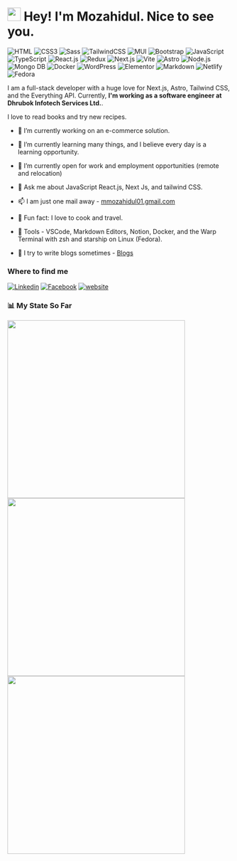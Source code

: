 <h1><img src="https://emojis.slackmojis.com/emojis/images/1531849430/4246/blob-sunglasses.gif?1531849430" width="30"/> Hey! I'm Mozahidul.  Nice to see you.</h1>

![HTML](https://img.shields.io/badge/HTML5-E34F26?style=flat-square&logo=html5&logoColor=white)
![CSS3](https://img.shields.io/badge/CSS3-1572B6?style=flat-square&logo=css3&logoColor=white)
![Sass](https://img.shields.io/badge/Sass-CC6699?style=flat-square&logo=sass&logoColor=white)
![TailwindCSS](https://img.shields.io/badge/Tailwind_CSS-38B2AC?style=flat-square&logo=tailwind-css&logoColor=white)
![MUI](https://img.shields.io/badge/MUI-007FFF?style=flat-square&logo=mui&logoColor=white)
![Bootstrap](https://img.shields.io/badge/Bootstrap-563D7C?style=flat-square&logo=bootstrap&logoColor=white)
![JavaScript](https://img.shields.io/badge/JavaScript-F7DF1E?style=flat-square&logo=javascript&logoColor=black)
![TypeScript](https://img.shields.io/badge/TypeScript-007ACC?style=flat-square&logo=typescript&logoColor=white)
![React.js](https://img.shields.io/badge/React.js-0081CB?style=flat-square&logo=react&logoColor=61DAFB)
![Redux](https://img.shields.io/badge/Redux-764ABC?style=flat-square&logo=redux&logoColor=white)
![Next.js](https://img.shields.io/badge/Next.js-000000?style=flat-square&logo=nextdotjs&logoColor=white)
![Vite](https://img.shields.io/badge/Vite-593D88?style=flat-square&logo=vite&logoColor=white)
![Astro](https://img.shields.io/badge/Astro-BC52EE?style=flat-square&logo=astro&logoColor=white)
![Node.js](https://img.shields.io/badge/Node.js-43853D?style=flat-square&logo=node.js&logoColor=white)
![Mongo DB](https://img.shields.io/badge/MongoDB-47A248?style=flat-square&logo=mongodb&logoColor=white)
![Docker](https://img.shields.io/badge/Docker-0CC1F3?style=flat-square&logo=docker&logoColor=white)
![WordPress](https://img.shields.io/badge/Wordpress-21759B?style=flat-square&logo=wordpress&logoColor=white)
![Elementor](https://img.shields.io/badge/Elementor-9146FF?style=flat-square&logo=elementor&logoColor=white)
![Markdown](https://img.shields.io/badge/Markdown-000000?style=flat-square&logo=markdown&logoColor=white)
![Netlify](https://img.shields.io/badge/Netlify-00C7B7?style=flat-square&logo=netlify&logoColor=white)
![Fedora](https://img.shields.io/badge/Fedora-51A2DA?style=flat-square&logo=fedora&logoColor=white)

I am a full-stack developer with a huge love for Next.js, Astro, Tailwind CSS, and the Everything API. Currently, **I'm working as a software engineer at Dhrubok Infotech Services Ltd.**.

I love to read books and try new recipes.

- 🔭 I’m currently working on an e-commerce solution.
- 🌱 I’m currently learning many things, and I believe every day is a learning opportunity.
- 👯 I’m currently open for work and employment opportunities (remote and relocation)
- 💬 Ask me about JavaScript React.js, Next Js, and tailwind CSS.
- 📫 I am just one mail away - [mmozahidul01.gmail.com](mailto:mmozahidul01.gmail.com)

- :partying_face: Fun fact: I love to cook and travel.
- :wrench: Tools - VSCode, Markdown Editors, Notion, Docker, and the Warp Terminal with zsh and starship on Linux (Fedora).
- :busts_in_silhouette: I try to write blogs sometimes - [Blogs](https://mozahidul.me/blogs/)
  
### Where to find me

[![Linkedin](https://img.shields.io/badge/LinkedIn-0077B5?style=flat-square&logo=linkedin&logoColor=white)](https://www.linkedin.com/in/mozahidul01/) 
[![Facebook](https://img.shields.io/badge/Facebook-1877F2?style=flat-square&logo=facebook&logoColor=white)](https://facebook.com/mozahidul01)
[![website](https://img.shields.io/badge/MY%20Website-1DA1F2?style=flat-square)]([https://mozahidul.me](https://mozahidul01.netlify.app/))

### 📊 **My State So Far**

<div width="100%">
  <div width="410px"><img width="400px" align="left" src="https://github-readme-stats.vercel.app/api/wakatime?username=mozahidul01&layout=default&rlast_30_days&theme=vision-friendly-dark&custom_title=Spend%20My%20Time%20On" /></div>
  <div width="100%" >
    <img width="400px" align="center" src="https://github-readme-stats.vercel.app/api?username=mozahidul01&show_icons=true&theme=vision-friendly-dark" />
    <br/>
    <img width="400px" align="center"  src="https://github-readme-stats.vercel.app/api/top-langs?username=mozahidul01&show_icons=true&locale=en&layout=compact&theme=vision-friendly-dark" /> 
  </div>
</div>
